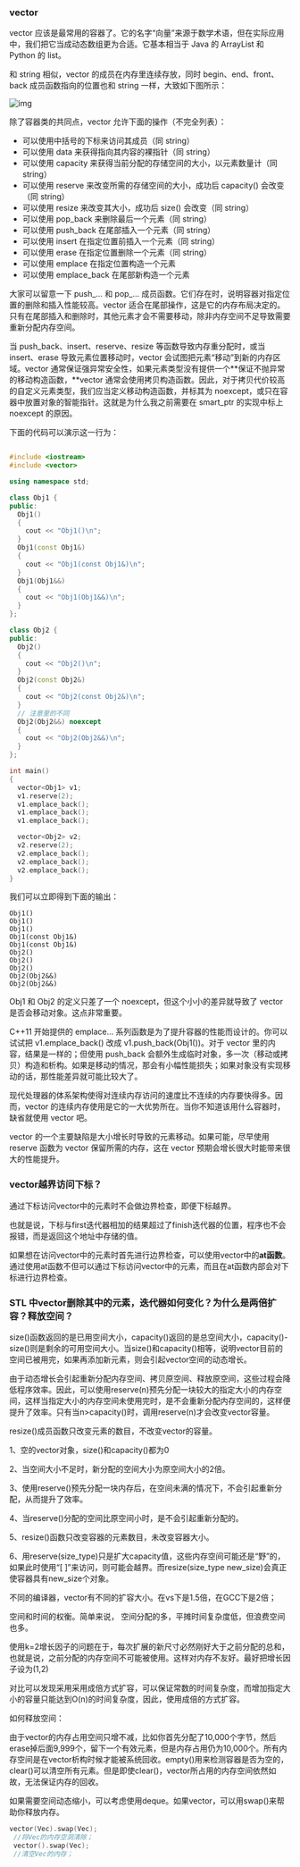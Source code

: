 ### vector

vector 应该是最常用的容器了。它的名字“向量”来源于数学术语，但在实际应用中，我们把它当成动态数组更为合适。它基本相当于 Java 的 ArrayList 和 Python 的 list。

和 string 相似，vector 的成员在内存里连续存放，同时 begin、end、front、back 成员函数指向的位置也和 string 一样，大致如下图所示：

![img](https://static001.geekbang.org/resource/image/24/10/247951f886561c30ced2eb7700f9d510.png)

除了容器类的共同点，vector 允许下面的操作（不完全列表）：

* 可以使用中括号的下标来访问其成员（同 string）
*  可以使用 data 来获得指向其内容的裸指针（同 string）
*  可以使用 capacity 来获得当前分配的存储空间的大小，以元素数量计（同 string）
*  可以使用 reserve 来改变所需的存储空间的大小，成功后 capacity() 会改变（同 string）
* 可以使用 resize 来改变其大小，成功后 size() 会改变（同 string）
* 可以使用 pop_back 来删除最后一个元素（同 string）
* 可以使用 push_back 在尾部插入一个元素（同 string）
* 可以使用 insert 在指定位置前插入一个元素（同 string）
* 可以使用 erase 在指定位置删除一个元素（同 string）
* 可以使用 emplace 在指定位置构造一个元素
* 可以使用 emplace_back 在尾部新构造一个元素

大家可以留意一下 push\_… 和 pop_… 成员函数。它们存在时，说明容器对指定位置的删除和插入性能较高。vector 适合在尾部操作，这是它的内存布局决定的。只有在尾部插入和删除时，其他元素才会不需要移动，除非内存空间不足导致需要重新分配内存空间。

当 push_back、insert、reserve、resize 等函数导致内存重分配时，或当 insert、erase 导致元素位置移动时，vector 会试图把元素“移动”到新的内存区域。vector 通常保证强异常安全性，如果元素类型没有提供一个**保证不抛异常的移动构造函数，**vector 通常会使用拷贝构造函数。因此，对于拷贝代价较高的自定义元素类型，我们应当定义移动构造函数，并标其为 noexcept，或只在容器中放置对象的智能指针。这就是为什么我之前需要在 smart_ptr 的实现中标上 noexcept 的原因。

下面的代码可以演示这一行为：

```c++

#include <iostream>
#include <vector>

using namespace std;

class Obj1 {
public:
  Obj1()
  {
    cout << "Obj1()\n";
  }
  Obj1(const Obj1&)
  {
    cout << "Obj1(const Obj1&)\n";
  }
  Obj1(Obj1&&)
  {
    cout << "Obj1(Obj1&&)\n";
  }
};

class Obj2 {
public:
  Obj2()
  {
    cout << "Obj2()\n";
  }
  Obj2(const Obj2&)
  {
    cout << "Obj2(const Obj2&)\n";
  }
  // 注意里的不同
  Obj2(Obj2&&) noexcept
  {
    cout << "Obj2(Obj2&&)\n";
  }
};

int main()
{
  vector<Obj1> v1;
  v1.reserve(2);
  v1.emplace_back();
  v1.emplace_back();
  v1.emplace_back();

  vector<Obj2> v2;
  v2.reserve(2);
  v2.emplace_back();
  v2.emplace_back();
  v2.emplace_back();
}
```

我们可以立即得到下面的输出：

```
Obj1()
Obj1()
Obj1()
Obj1(const Obj1&)
Obj1(const Obj1&)
Obj2()
Obj2()
Obj2()
Obj2(Obj2&&)
Obj2(Obj2&&)
```



Obj1 和 Obj2 的定义只差了一个 noexcept，但这个小小的差异就导致了 vector 是否会移动对象。这点非常重要。

C++11 开始提供的 emplace… 系列函数是为了提升容器的性能而设计的。你可以试试把 v1.emplace_back() 改成 v1.push_back(Obj1())。对于 vector 里的内容，结果是一样的；但使用 push_back 会额外生成临时对象，多一次（移动或拷贝）构造和析构。如果是移动的情况，那会有小幅性能损失；如果对象没有实现移动的话，那性能差异就可能比较大了。

现代处理器的体系架构使得对连续内存访问的速度比不连续的内存要快得多。因而，vector 的连续内存使用是它的一大优势所在。当你不知道该用什么容器时，缺省就使用 vector 吧。

vector 的一个主要缺陷是大小增长时导致的元素移动。如果可能，尽早使用 reserve 函数为 vector 保留所需的内存，这在 vector 预期会增长很大时能带来很大的性能提升。



### vector越界访问下标？

通过下标访问vector中的元素时不会做边界检查，即便下标越界。

也就是说，下标与first迭代器相加的结果超过了finish迭代器的位置，程序也不会报错，而是返回这个地址中存储的值。

如果想在访问vector中的元素时首先进行边界检查，可以使用vector中的**at函数**。通过使用at函数不但可以通过下标访问vector中的元素，而且在at函数内部会对下标进行边界检查。

### STL 中vector删除其中的元素，迭代器如何变化？为什么是两倍扩容？释放空间？

size()函数返回的是已用空间大小，capacity()返回的是总空间大小，capacity()-size()则是剩余的可用空间大小。当size()和capacity()相等，说明vector目前的空间已被用完，如果再添加新元素，则会引起vector空间的动态增长。

由于动态增长会引起重新分配内存空间、拷贝原空间、释放原空间，这些过程会降低程序效率。因此，可以使用reserve(n)预先分配一块较大的指定大小的内存空间，这样当指定大小的内存空间未使用完时，是不会重新分配内存空间的，这样便提升了效率。只有当n>capacity()时，调用reserve(n)才会改变vector容量。

 resize()成员函数只改变元素的数目，不改变vector的容量。

1、空的vector对象，size()和capacity()都为0

2、当空间大小不足时，新分配的空间大小为原空间大小的2倍。

3、使用reserve()预先分配一块内存后，在空间未满的情况下，不会引起重新分配，从而提升了效率。

4、当reserve()分配的空间比原空间小时，是不会引起重新分配的。

5、resize()函数只改变容器的元素数目，未改变容器大小。

6、用reserve(size_type)只是扩大capacity值，这些内存空间可能还是“野”的，如果此时使用“[ ]”来访问，则可能会越界。而resize(size_type new_size)会真正使容器具有new_size个对象。

 不同的编译器，vector有不同的扩容大小。在vs下是1.5倍，在GCC下是2倍；

空间和时间的权衡。简单来说， 空间分配的多，平摊时间复杂度低，但浪费空间也多。

使用k=2增长因子的问题在于，每次扩展的新尺寸必然刚好大于之前分配的总和，也就是说，之前分配的内存空间不可能被使用。这样对内存不友好。最好把增长因子设为(1,2)

 对比可以发现采用采用成倍方式扩容，可以保证常数的时间复杂度，而增加指定大小的容量只能达到O(n)的时间复杂度，因此，使用成倍的方式扩容。

 

如何释放空间：

由于vector的内存占用空间只增不减，比如你首先分配了10,000个字节，然后erase掉后面9,999个，留下一个有效元素，但是内存占用仍为10,000个。所有内存空间是在vector析构时候才能被系统回收。empty()用来检测容器是否为空的，clear()可以清空所有元素。但是即使clear()，vector所占用的内存空间依然如故，无法保证内存的回收。

如果需要空间动态缩小，可以考虑使用deque。如果vector，可以用swap()来帮助你释放内存。

~~~cpp
vector(Vec).swap(Vec);
 //将Vec的内存空洞清除；
 vector().swap(Vec);
 //清空Vec的内存；

~~~



